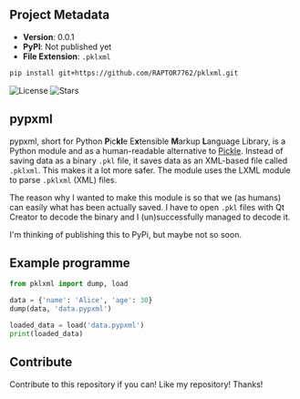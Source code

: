 ## Project Metadata

- **Version**: 0.0.1  
- **PyPI**: Not published yet  
- **File Extension**: `.pklxml`

```bash
pip install git+https://github.com/RAPTOR7762/pklxml.git
```
![License](https://img.shields.io/github/license/RAPTOR7762/pypxml)
![Stars](https://img.shields.io/github/stars/RAPTOR7762/pypxml)

## pypxml

pypxml, short for Python **P**ic**kl**e E**x**tensible **M**arkup **L**anguage Library, is a Python module and as a human-readable alternative to [Pickle](https://docs.python.org/3/library/pickle.html). Instead of saving data as a binary `.pkl` file, it saves data as an XML-based file called `.pklxml`. This makes it a lot more safer. The module uses the LXML module to parse `.pklxml` (XML) files.

The reason why I wanted to make this module is so that we (as humans) can easily what has been actually saved. I have to open `.pkl` files with Qt Creator to decode the binary and I (un)successfully managed to decode it.

I'm thinking of publishing this to PyPi, but maybe not so soon.

## Example programme
```python
from pklxml import dump, load

data = {'name': 'Alice', 'age': 30}
dump(data, 'data.pypxml')

loaded_data = load('data.pypxml')
print(loaded_data)
```
## Contribute

Contribute to this repository if you can! Like my repository! Thanks!
